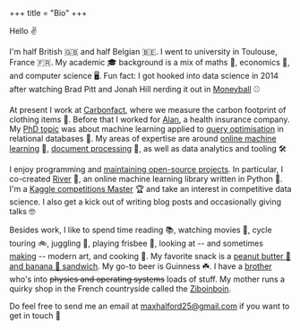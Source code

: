 +++
title = "Bio"
+++

Hello ✌️

I'm half British 🇬🇧 and half Belgian 🇧🇪. I went to university in Toulouse, France 🇫🇷. My academic 🎓 background is a mix of maths 🧮, economics 💸, and computer science 🖥️. Fun fact: I got hooked into data science in 2014 after watching Brad Pitt and Jonah Hill nerding it out in [Moneyball](https://www.imdb.com/title/tt1210166/) ⚾

At present I work at [Carbonfact](https://www.carbonfact.com/), where we measure the carbon footprint of clothing items 🍃. Before that I worked for [Alan](https://alan.com/), a health insurance company. My [PhD topic](/blog/phd-about) was about machine learning applied to [query optimisation](https://www.wikiwand.com/en/Query_optimization) in relational databases 🤖. My areas of expertise are around [online machine learning](https://www.wikiwand.com/en/Online_machine_learning) 🍥, [document processing](https://www.wikiwand.com/en/Document_processing) 🔬, as well as data analytics and tooling 🛠️

I enjoy programming and [maintaining open-source projects](https://github.com/MaxHalford/). In particular, I co-created [River](https://github.com/online-ml/river) 🌊, an online machine learning library written in Python 🐍. I'm a [Kaggle competitions Master](https://www.kaggle.com/maxhalford) 🏆 and take an interest in competitive data science. I also get a kick out of writing blog posts and occasionally giving talks 🤓

Besides work, I like to spend time reading 📚, watching movies 🍿, cycle touring 🚲, juggling 🤹, playing frisbee 🥏, looking at -- and sometimes [making](https://github.com/MaxHalford/procedural-art) -- modern art, and cooking 🍲. My favorite snack is a [peanut butter 🥜 and banana 🍌 sandwich](https://www.ethanrosenthal.com/2020/08/25/optimal-peanut-butter-and-banana-sandwiches/). My go-to beer is Guinness ☘️. I have a [brother](https://0x5.be/) who's into ~~physics and operating systems~~ loads of stuff. My mother runs a quirky shop in the French countryside called the [Ziboinboin](https://ziboinboin.com/).

Do feel free to send me an email at [maxhalford25@gmail.com](mailto:maxhalford25@gmail.com) if you want to get in touch 🤝
